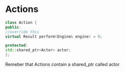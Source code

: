 # Actions
```C++
class Action {
public:
//override this 
virtual Result perform(Engine& engine) = 0;

protected:
std::shared_ptr<Actor> actor;
};
```
Remeber that Actions contain a shared_ptr<Actor> called actor
